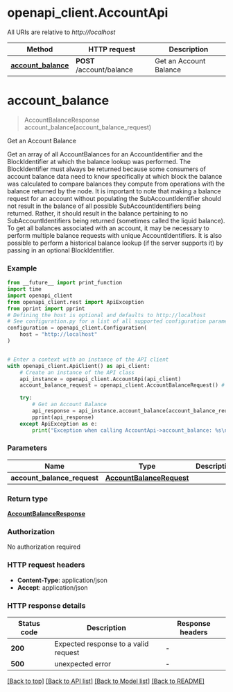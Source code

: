 # openapi_client.AccountApi

All URIs are relative to *http://localhost*

Method | HTTP request | Description
------------- | ------------- | -------------
[**account_balance**](AccountApi.md#account_balance) | **POST** /account/balance | Get an Account Balance


# **account_balance**
> AccountBalanceResponse account_balance(account_balance_request)

Get an Account Balance

Get an array of all AccountBalances for an AccountIdentifier and the BlockIdentifier at which the balance lookup was performed. The BlockIdentifier must always be returned because some consumers of account balance data need to know specifically at which block the balance was calculated to compare balances they compute from operations with the balance returned by the node. It is important to note that making a balance request for an account without populating the SubAccountIdentifier should not result in the balance of all possible SubAccountIdentifiers being returned. Rather, it should result in the balance pertaining to no SubAccountIdentifiers being returned (sometimes called the liquid balance). To get all balances associated with an account, it may be necessary to perform multiple balance requests with unique AccountIdentifiers. It is also possible to perform a historical balance lookup (if the server supports it) by passing in an optional BlockIdentifier.

### Example

```python
from __future__ import print_function
import time
import openapi_client
from openapi_client.rest import ApiException
from pprint import pprint
# Defining the host is optional and defaults to http://localhost
# See configuration.py for a list of all supported configuration parameters.
configuration = openapi_client.Configuration(
    host = "http://localhost"
)


# Enter a context with an instance of the API client
with openapi_client.ApiClient() as api_client:
    # Create an instance of the API class
    api_instance = openapi_client.AccountApi(api_client)
    account_balance_request = openapi_client.AccountBalanceRequest() # AccountBalanceRequest | 

    try:
        # Get an Account Balance
        api_response = api_instance.account_balance(account_balance_request)
        pprint(api_response)
    except ApiException as e:
        print("Exception when calling AccountApi->account_balance: %s\n" % e)
```

### Parameters

Name | Type | Description  | Notes
------------- | ------------- | ------------- | -------------
 **account_balance_request** | [**AccountBalanceRequest**](AccountBalanceRequest.md)|  | 

### Return type

[**AccountBalanceResponse**](AccountBalanceResponse.md)

### Authorization

No authorization required

### HTTP request headers

 - **Content-Type**: application/json
 - **Accept**: application/json

### HTTP response details
| Status code | Description | Response headers |
|-------------|-------------|------------------|
**200** | Expected response to a valid request |  -  |
**500** | unexpected error |  -  |

[[Back to top]](#) [[Back to API list]](../README.md#documentation-for-api-endpoints) [[Back to Model list]](../README.md#documentation-for-models) [[Back to README]](../README.md)


